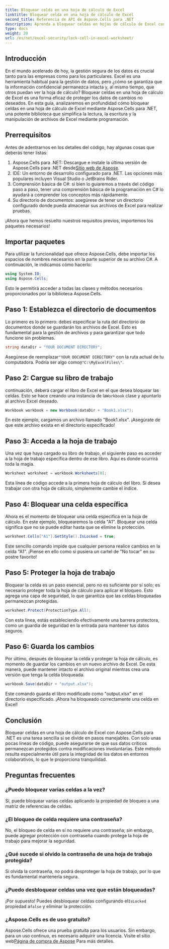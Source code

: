 ```yaml
---
title: Bloquear celda en una hoja de cálculo de Excel
linktitle: Bloquear celda en una hoja de cálculo de Excel
second_title: Referencia de API de Aspose.Cells para .NET
description: Aprenda a bloquear celdas en hojas de cálculo de Excel con Aspose.Cells para .NET. Tutorial sencillo paso a paso para la gestión segura de datos.
type: docs
weight: 20
url: /es/net/excel-security/lock-cell-in-excel-worksheet/
---
```

## Introducción

En el mundo acelerado de hoy, la gestión segura de los datos es crucial tanto para las empresas como para los particulares. Excel es una herramienta habitual para la gestión de datos, pero ¿cómo se garantiza que la información confidencial permanezca intacta y, al mismo tiempo, que otros puedan ver la hoja de cálculo? Bloquear celdas en una hoja de cálculo de Excel es una forma eficaz de proteger los datos de cambios no deseados. En esta guía, analizaremos en profundidad cómo bloquear celdas en una hoja de cálculo de Excel mediante Aspose.Cells para .NET, una potente biblioteca que simplifica la lectura, la escritura y la manipulación de archivos de Excel mediante programación.

## Prerrequisitos

Antes de adentrarnos en los detalles del código, hay algunas cosas que deberás tener listas:

1.  Aspose.Cells para .NET: Descargue e instale la última versión de Aspose.Cells para .NET desde[Sitio web de Aspose](https://releases.aspose.com/cells/net/).
2. IDE: Un entorno de desarrollo configurado para .NET. Las opciones más populares incluyen Visual Studio o JetBrains Rider.
3. Comprensión básica de C#: si bien lo guiaremos a través del código paso a paso, tener una comprensión básica de la programación en C# lo ayudará a comprender los conceptos más rápidamente.
4. Su directorio de documentos: asegúrese de tener un directorio configurado donde pueda almacenar sus archivos de Excel para realizar pruebas.

¡Ahora que hemos resuelto nuestros requisitos previos, importemos los paquetes necesarios!

## Importar paquetes

Para utilizar la funcionalidad que ofrece Aspose.Cells, debe importar los espacios de nombres necesarios en la parte superior de su archivo C#. A continuación, le indicamos cómo hacerlo:

```csharp
using System.IO;
using Aspose.Cells;
```

Esto le permitirá acceder a todas las clases y métodos necesarios proporcionados por la biblioteca Aspose.Cells.

## Paso 1: Establezca el directorio de documentos

Lo primero es lo primero: debes especificar la ruta del directorio de documentos donde se guardarán los archivos de Excel. Esto es fundamental para la gestión de archivos y para garantizar que todo funcione sin problemas. 

```csharp
string dataDir = "YOUR DOCUMENT DIRECTORY";
```

 Asegúrese de reemplazar`"YOUR DOCUMENT DIRECTORY"` con la ruta actual de tu computadora. Podría ser algo como`@"C:\MyExcelFiles\"`.

## Paso 2: Cargue su libro de trabajo

 continuación, deberá cargar el libro de Excel en el que desea bloquear las celdas. Esto se hace creando una instancia de la`Workbook` clase y apuntarlo al archivo Excel deseado.

```csharp
Workbook workbook = new Workbook(dataDir + "Book1.xlsx");
```

En este ejemplo, cargamos un archivo llamado "Book1.xlsx". ¡Asegúrate de que este archivo exista en el directorio especificado!

## Paso 3: Acceda a la hoja de trabajo

Una vez que haya cargado su libro de trabajo, el siguiente paso es acceder a la hoja de trabajo específica dentro de ese libro. Aquí es donde ocurrirá toda la magia. 

```csharp
Worksheet worksheet = workbook.Worksheets[0];
```

Esta línea de código accede a la primera hoja de cálculo del libro. Si desea trabajar con otra hoja de cálculo, simplemente cambie el índice.

## Paso 4: Bloquear una celda específica 

Ahora es el momento de bloquear una celda específica en la hoja de cálculo. En este ejemplo, bloquearemos la celda "A1". Bloquear una celda significa que no se puede editar hasta que se elimine la protección.

```csharp
worksheet.Cells["A1"].GetStyle().IsLocked = true;
```

Este sencillo comando impide que cualquier persona realice cambios en la celda "A1". ¡Piense en ello como si pusiera un cartel de "No tocar" en su postre favorito!

## Paso 5: Proteger la hoja de trabajo

Bloquear la celda es un paso esencial, pero no es suficiente por sí solo; es necesario proteger toda la hoja de cálculo para aplicar el bloqueo. Esto agrega una capa de seguridad, lo que garantiza que las celdas bloqueadas permanezcan protegidas.

```csharp
worksheet.Protect(ProtectionType.All);
```

Con esta línea, estás estableciendo efectivamente una barrera protectora, como un guardia de seguridad en la entrada para mantener tus datos seguros.

## Paso 6: Guarda los cambios

Por último, después de bloquear la celda y proteger la hoja de cálculo, es momento de guardar los cambios en un nuevo archivo de Excel. De esta manera, puede mantener intacto el archivo original mientras crea una versión que tenga la celda bloqueada.

```csharp
workbook.Save(dataDir + "output.xlsx");
```

Este comando guarda el libro modificado como "output.xlsx" en el directorio especificado. ¡Ahora ha bloqueado correctamente una celda en Excel!

## Conclusión

Bloquear celdas en una hoja de cálculo de Excel con Aspose.Cells para .NET es una tarea sencilla si se divide en pasos manejables. Con solo unas pocas líneas de código, puede asegurarse de que sus datos críticos permanezcan protegidos contra modificaciones involuntarias. Este método resulta especialmente útil para la integridad de los datos en entornos colaborativos, lo que le proporciona tranquilidad.

## Preguntas frecuentes

### ¿Puedo bloquear varias celdas a la vez?
Sí, puede bloquear varias celdas aplicando la propiedad de bloqueo a una matriz de referencias de celdas.

### ¿El bloqueo de celda requiere una contraseña?
No, el bloqueo de celda en sí no requiere una contraseña; sin embargo, puede agregar protección con contraseña cuando protege la hoja de trabajo para mejorar la seguridad.

### ¿Qué sucede si olvido la contraseña de una hoja de trabajo protegida?
Si olvida la contraseña, no podrá desproteger la hoja de trabajo, por lo que es fundamental mantenerla segura.

### ¿Puedo desbloquear celdas una vez que están bloqueadas?
 ¡Por supuesto! Puedes desbloquear celdas configurando el`IsLocked` propiedad a`false` y eliminar la protección.

### ¿Aspose.Cells es de uso gratuito?
Aspose.Cells ofrece una prueba gratuita para los usuarios. Sin embargo, para un uso continuo, es necesario adquirir una licencia. Visite el sitio web[Página de compra de Aspose](https://purchase.aspose.com/buy) Para más detalles.